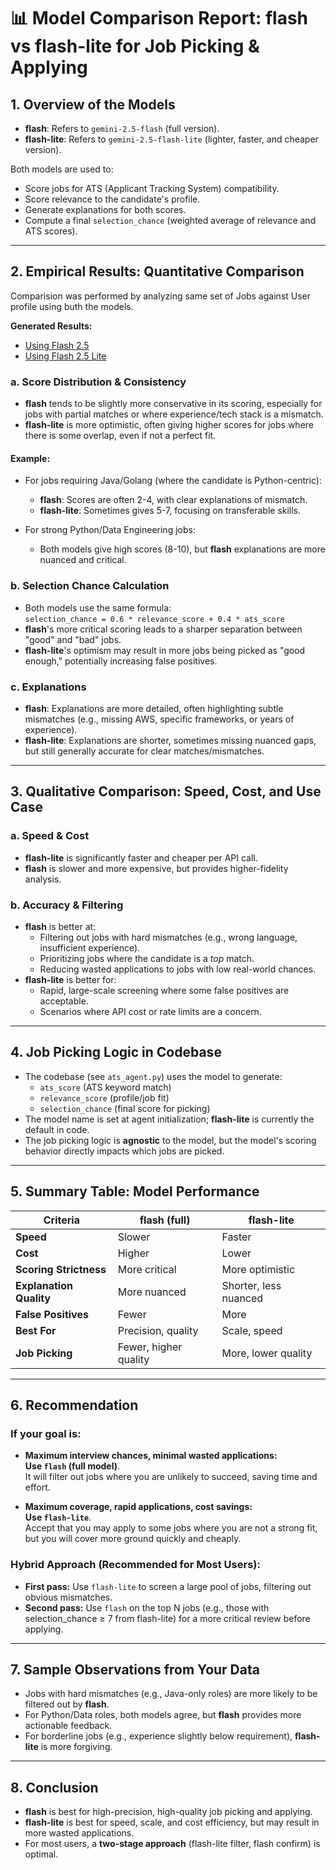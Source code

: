 # 📊 Model Comparison Report: flash vs flash-lite for Job Picking & Applying

## 1. **Overview of the Models**

- **flash**: Refers to `gemini-2.5-flash` (full version).
- **flash-lite**: Refers to `gemini-2.5-flash-lite` (lighter, faster, and cheaper version).

Both models are used to:
- Score jobs for ATS (Applicant Tracking System) compatibility.
- Score relevance to the candidate's profile.
- Generate explanations for both scores.
- Compute a final `selection_chance` (weighted average of relevance and ATS scores).

---

## 2. **Empirical Results: Quantitative Comparison**

Comparision was performed by analyzing same set of Jobs against User profile using buth the models.

**Generated Results:**
- [Using Flash 2.5](./src/data/ats_results/flash-2.5-job_results_20250726_024338.csv)
- [Using Flash 2.5 Lite](./src/data/ats_results/flash-2.5-lite-job_results_20250726_025651.csv)


### **a. Score Distribution & Consistency**

- **flash** tends to be slightly more conservative in its scoring, especially for jobs with partial matches or where experience/tech stack is a mismatch.
- **flash-lite** is more optimistic, often giving higher scores for jobs where there is some overlap, even if not a perfect fit.

#### **Example:**
- For jobs requiring Java/Golang (where the candidate is Python-centric):
  - **flash**: Scores are often 2-4, with clear explanations of mismatch.
  - **flash-lite**: Sometimes gives 5-7, focusing on transferable skills.

- For strong Python/Data Engineering jobs:
  - Both models give high scores (8-10), but **flash** explanations are more nuanced and critical.

### **b. Selection Chance Calculation**

- Both models use the same formula:  
  `selection_chance = 0.6 * relevance_score + 0.4 * ats_score`
- **flash**'s more critical scoring leads to a sharper separation between "good" and "bad" jobs.
- **flash-lite**'s optimism may result in more jobs being picked as "good enough," potentially increasing false positives.

### **c. Explanations**

- **flash**: Explanations are more detailed, often highlighting subtle mismatches (e.g., missing AWS, specific frameworks, or years of experience).
- **flash-lite**: Explanations are shorter, sometimes missing nuanced gaps, but still generally accurate for clear matches/mismatches.

---

## 3. **Qualitative Comparison: Speed, Cost, and Use Case**

### **a. Speed & Cost**
- **flash-lite** is significantly faster and cheaper per API call.
- **flash** is slower and more expensive, but provides higher-fidelity analysis.

### **b. Accuracy & Filtering**
- **flash** is better at:
  - Filtering out jobs with hard mismatches (e.g., wrong language, insufficient experience).
  - Prioritizing jobs where the candidate is a *top* match.
  - Reducing wasted applications to jobs with low real-world chances.
- **flash-lite** is better for:
  - Rapid, large-scale screening where some false positives are acceptable.
  - Scenarios where API cost or rate limits are a concern.

---

## 4. **Job Picking Logic in Codebase**

- The codebase (see `ats_agent.py`) uses the model to generate:
  - `ats_score` (ATS keyword match)
  - `relevance_score` (profile/job fit)
  - `selection_chance` (final score for picking)
- The model name is set at agent initialization; **flash-lite** is currently the default in code.
- The job picking logic is **agnostic** to the model, but the model's scoring behavior directly impacts which jobs are picked.

---

## 5. **Summary Table: Model Performance**

| Criteria                | flash (full)         | flash-lite           |
|-------------------------|----------------------|----------------------|
| **Speed**               | Slower               | Faster               |
| **Cost**                | Higher               | Lower                |
| **Scoring Strictness**  | More critical        | More optimistic      |
| **Explanation Quality** | More nuanced         | Shorter, less nuanced|
| **False Positives**     | Fewer                | More                 |
| **Best For**            | Precision, quality   | Scale, speed         |
| **Job Picking**         | Fewer, higher quality| More, lower quality  |

---

## 6. **Recommendation**

### **If your goal is:**
- **Maximum interview chances, minimal wasted applications:**  
  **Use `flash` (full model)**.  
  It will filter out jobs where you are unlikely to succeed, saving time and effort.

- **Maximum coverage, rapid applications, cost savings:**  
  **Use `flash-lite`**.  
  Accept that you may apply to some jobs where you are not a strong fit, but you will cover more ground quickly and cheaply.

### **Hybrid Approach (Recommended for Most Users):**
- **First pass:** Use `flash-lite` to screen a large pool of jobs, filtering out obvious mismatches.
- **Second pass:** Use `flash` on the top N jobs (e.g., those with selection_chance ≥ 7 from flash-lite) for a more critical review before applying.

---

## 7. **Sample Observations from Your Data**

- Jobs with hard mismatches (e.g., Java-only roles) are more likely to be filtered out by **flash**.
- For Python/Data roles, both models agree, but **flash** provides more actionable feedback.
- For borderline jobs (e.g., experience slightly below requirement), **flash-lite** is more forgiving.

---

## 8. **Conclusion**

- **flash** is best for high-precision, high-quality job picking and applying.
- **flash-lite** is best for speed, scale, and cost efficiency, but may result in more wasted applications.
- For most users, a **two-stage approach** (flash-lite filter, flash confirm) is optimal.

